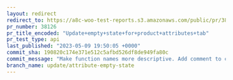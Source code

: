 ```yaml
---
layout: redirect
redirect_to: https://a8c-woo-test-reports.s3.amazonaws.com/public/pr/38126/api/index.html
pr_number: 38126
pr_title_encoded: "Update+empty+state+for+product+attributes+tab"
pr_test_type: api
last_published: "2023-05-09 19:50:05 +0000"
commit_sha: 190820c174e371e512c5afbd526df8de949fa80c
commit_message: "Make function names more descriptive. Add comment to clarify why even…"
branch_name: update/attribute-empty-state
---
```

